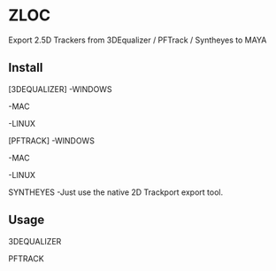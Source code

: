 # ZLOC
Export 2.5D Trackers from 3DEqualizer / PFTrack / Syntheyes to MAYA

## Install
[3DEQUALIZER]
-WINDOWS

-MAC

-LINUX


[PFTRACK]
-WINDOWS

-MAC

-LINUX

SYNTHEYES
-Just use the native 2D Trackport export tool.

## Usage
3DEQUALIZER

PFTRACK
